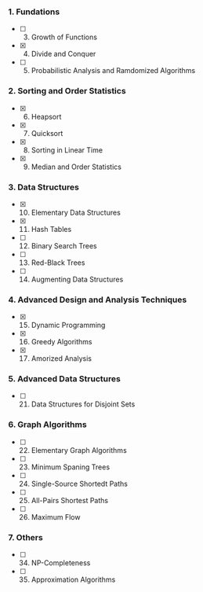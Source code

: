 ### 1. Fundations

 - [ ] 3. Growth of Functions
 - [x] 4. Divide and Conquer
 - [ ] 5. Probabilistic Analysis and Ramdomized Algorithms

### 2. Sorting and Order Statistics

 - [x] 6. Heapsort
 - [x] 7. Quicksort
 - [x] 8. Sorting in Linear Time
 - [x] 9. Median and Order Statistics

### 3. Data Structures

 - [x] 10. Elementary Data Structures
 - [x] 11. Hash Tables
 - [ ] 12. Binary Search Trees
 - [ ] 13. Red-Black Trees
 - [ ] 14. Augmenting Data Structures

### 4. Advanced Design and Analysis Techniques

 - [x] 15. Dynamic Programming
 - [x] 16. Greedy Algorithms
 - [x] 17. Amorized Analysis

### 5. Advanced Data Structures

 - [ ] 21. Data Structures for Disjoint Sets

### 6. Graph Algorithms

 - [ ] 22. Elementary Graph Algorithms
 - [ ] 23. Minimum Spaning Trees
 - [ ] 24. Single-Source Shortedt Paths
 - [ ] 25. All-Pairs Shortest Paths
 - [ ] 26. Maximum Flow

### 7. Others

 - [ ] 34. NP-Completeness
 - [ ] 35. Approximation Algorithms